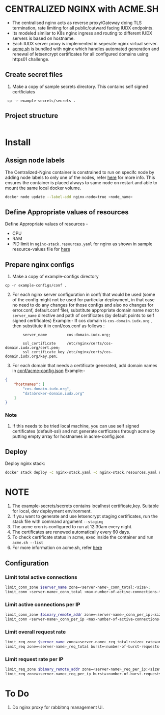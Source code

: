 # CENTRALIZED NGINX with ACME.SH
* The centralised nginx acts as reverse proxy/Gateway doing TLS termination, rate limiting for all public/outward facing IUDX endpoints.
* Its modeled similar to K8s nginx ingress and routing to different IUDX servers is based on hostname. 
* Each IUDX server proxy is implemented in seperate nginx virtual server.
* [acme.sh](https://github.com/acmesh-official/acme.sh#an-acme-shell-script-acmesh) is bundled with nginx which handles automated generation and renewal of letsencrypt certificates for all configured domains using https01 challenge.

## Create secret files
1. Make a copy of sample secrets directory. This contains self signed certficiates
```console
 cp -r example-secrets/secrets .
```

## Project structure
```sh
```

# Install

## Assign node labels

The Centralized-Nginx container is constrained to run on specifc node by adding node labels to only one of the nodes, refer [here](https://docs.docker.com/engine/swarm/services/#placement-constraints) for more info. This ensures the container is placed always to same node on restart and able to mount the same local docker volume.
```sh
docker node update --label-add nginx-node=true <node_name>
```

## Define Appropriate values of resources

Define Appropriate values of resources -
- CPU 
- RAM 
- PID limit 
in `nginx-stack.resources.yaml`  for nginx as shown in sample resource-values file for [here](example-nginx-stack.resources.yaml)

## Prepare nginx configs
1. Make a copy of example-configs directory 
```
cp -r example-configs/conf .
```

2. For each nginx server configuration in conf/ that would be used (some of the config might not be used for particular deployment, in that case no need to do any changes for those configs and also no changes  for error.conf, default.conf file), substitute appropriate domain name next to ``server_name`` directive and path of certificates (by default points to self signed certificates)
Example:- If cos domain is ``cos-domain.iudx.org`` , then substitute it in conf/cos.conf as follows :
```
        server_name         cos-domain.iudx.org;

        ssl_certificate     /etc/nginx/certs/cos-domain.iudx.org/cert.pem;
        ssl_certificate_key /etc/nginx/certs/cos-domain.iudx.org/key.pem;

```

3. For each domain that needs a certificate generated, add domain names in [conf/acme-config.json](./example-configs/conf/acme-config.json)
Example:-
```json
{
    "hostnames": [
        "cos-domain.iudx.org",
        "databroker-domain.iudx.org"
    ]
}
```
### Note
1. If this needs to be tried local machine, you can use self signed certificates (default-ssl) and not generate certficates through acme by putting empty array for hostnames in acme-config.json.
## Deploy
Deploy nginx stack:
```sh
docker stack deploy -c nginx-stack.yaml -c nginx-stack.resources.yaml nginx-stack
```

# NOTE
1. The example-secrets/secrets contains localhost certificate,key. Suitable for local, dev deployment environment.
2. If you want to generate and use letsencrypt staging certificates, run the stack file with command argument `--staging`
3. The acme cron is configured to run at 12:30am every night.
4. The certificates are renewed automatically every 60 days.
5. To check certificate status in acme, exec inside the container and run `acme.sh --list`
6. For more information on acme.sh, refer [here](https://github.com/acmesh-official/acme.sh#an-acme-shell-script-acmesh)

## Configuration

### Limit total active connections
```sh
limit_conn_zone $server_name zone=<server-name>_conn_total:<size>;
limit_conn <server-name>_conn_total <max-number-of-active-connections-to-server>;
```
### Limit active connections per IP
```sh
limit_conn_zone $binary_remote_addr zone=<server-name>_conn_per_ip:<size>;
limit_conn <server-name>_conn_per_ip <max-number-of-active-connections-to-server-per-IP>;
```
### Limit overall request rate
```sh
limit_req_zone $server_name zone=<server-name>_req_total:<size> rate=<max-request-rate-to-server>;
limit_req zone=<server-name>_req_total burst=<number-of-burst-requests-allowed> nodelay;
```
### Limit request rate per IP
```sh
limit_req_zone $binary_remote_addr zone=<server-name>_req_per_ip:<size> rate=<max-request-rate-to-server-per-IP>r/s;
limit_req zone=<server-name>_req_per_ip burst=<number-of-burst-requests-allowed> nodelay;
```

# To Do

1. Do nginx proxy for  rabbitmq management UI.
